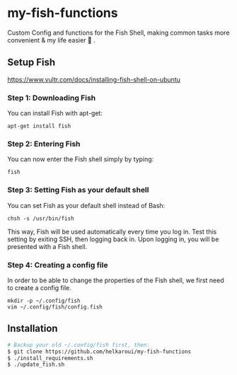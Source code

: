 # my-fish-functions
Custom Config and functions for the Fish Shell, making common tasks more convenient &amp; my life easier 🙂 .


## Setup Fish
https://www.vultr.com/docs/installing-fish-shell-on-ubuntu
### Step 1: Downloading Fish
You can install Fish with apt-get:
```
apt-get install fish
```

### Step 2: Entering Fish
You can now enter the Fish shell simply by typing:
```
fish
```

### Step 3: Setting Fish as your default shell
You can set Fish as your default shell instead of Bash:
```
chsh -s /usr/bin/fish
```

This way, Fish will be used automatically every time you log in. Test this setting by exiting SSH, then logging back in. Upon logging in, you will be presented with a Fish shell.

### Step 4: Creating a config file
In order to be able to change the properties of the Fish shell, we first need to create a config file.
```
mkdir -p ~/.config/fish
vim ~/.config/fish/config.fish
```


## Installation

```sh
# Backup your old ~/.config/fish first, then:
$ git clone https://github.com/helkaroui/my-fish-functions
$ ./install_requirements.sh
$ ./update_fish.sh
```